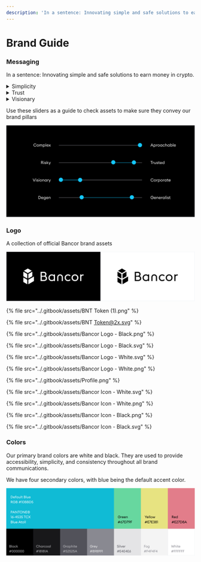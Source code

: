 ```yaml
---
description: 'In a sentence: Innovating simple and safe solutions to earn money in crypto.'
---
```


# Brand Guide

### Messaging

In a sentence: Innovating simple and safe solutions to earn money in crypto.

<details>

<summary>Simplicity</summary>

* Intuitive&#x20;

<!---->

* Easy&#x20;

<!---->

* No Assumed Skill&#x20;

<!---->

* Automated&#x20;

<!---->

* Approachable

</details>

<details>

<summary>Trust</summary>

* Safe ( Technically and financially)&#x20;

<!---->

* Human&#x20;

<!---->

* Proven&#x20;

<!---->

* Transparent

</details>

<details>

<summary>Visionary</summary>

* Cutting edge innovation&#x20;

<!---->

* Reinventing&#x20;

<!---->

* Disruptive&#x20;

<!---->

* Counter culture&#x20;

<!---->

* Smart

</details>

Use these sliders as a guide to check assets to make sure they convey our brand pillars

![](<../.gitbook/assets/Bancor Messaging Spectrum.png>)

### Logo

A collection of official Bancor brand assets

![Bancor Logo on black and white backgrounds](<../.gitbook/assets/image (6).png>)

{% file src="../.gitbook/assets/BNT Token (1).png" %}

{% file src="../.gitbook/assets/BNT Token@2x.svg" %}

{% file src="../.gitbook/assets/Bancor Logo - Black.png" %}

{% file src="../.gitbook/assets/Bancor Logo - Black.svg" %}

{% file src="../.gitbook/assets/Bancor Logo - White.svg" %}

{% file src="../.gitbook/assets/Bancor Logo - White.png" %}

{% file src="../.gitbook/assets/Profile.png" %}

{% file src="../.gitbook/assets/Bancor Icon - White.svg" %}

{% file src="../.gitbook/assets/Bancor Icon - White.png" %}

{% file src="../.gitbook/assets/Bancor Icon - Black.png" %}

{% file src="../.gitbook/assets/Bancor Icon - Black.svg" %}

###

### Colors

Our primary brand colors are white and black. They are used to provide accessibility, simplicity, and consistency throughout all brand communications.

We have four secondary colors, with blue being the default accent color.

![](<../.gitbook/assets/Bancor Colors.png>)

